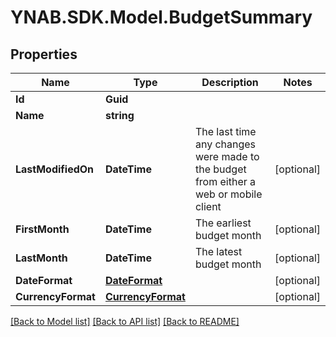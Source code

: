 # YNAB.SDK.Model.BudgetSummary
## Properties

Name | Type | Description | Notes
------------ | ------------- | ------------- | -------------
**Id** | **Guid** |  | 
**Name** | **string** |  | 
**LastModifiedOn** | **DateTime** | The last time any changes were made to the budget from either a web or mobile client | [optional] 
**FirstMonth** | **DateTime** | The earliest budget month | [optional] 
**LastMonth** | **DateTime** | The latest budget month | [optional] 
**DateFormat** | [**DateFormat**](DateFormat.md) |  | [optional] 
**CurrencyFormat** | [**CurrencyFormat**](CurrencyFormat.md) |  | [optional] 

[[Back to Model list]](../README.md#documentation-for-models) [[Back to API list]](../README.md#documentation-for-api-endpoints) [[Back to README]](../README.md)

